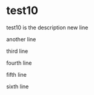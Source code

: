 # test10

test10 is the description
new line

another line

third line

fourth line

fifth line

sixth line


